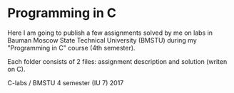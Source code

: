# Programming in C

Here I am going to publish a few assignments solved by me on labs in Bauman Moscow State Technical University (BMSTU) during my "Programming in C" course (4th semester).

Each folder consists of 2 files: assignment description and solution (writen on C).

C-labs / BMSTU 4 semester (IU 7) 2017
